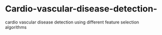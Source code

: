 # Cardio-vascular-disease-detection-
cardio vascular disease detection using different feature selection algorithms
